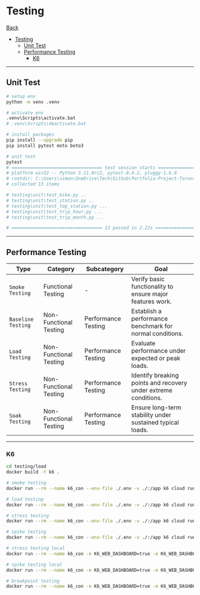 # Testing

[Back](../../README.md)

- [Testing](#testing)
  - [Unit Test](#unit-test)
  - [Performance Testing](#performance-testing)
    - [K6](#k6)

---

## Unit Test

```sh
# setup env
python -m venv .venv

# activate env
.venv\Scripts\activate.bat
# .venv\Scripts\deactivate.bat

# install packages
pip install --upgrade pip
pip install pytest moto boto3

# unit test
pytest
# ================================== test session starts ==================================
# platform win32 -- Python 3.11.0rc2, pytest-8.4.2, pluggy-1.6.0
# rootdir: C:\Users\simon\OneDrive\Tech\Github\Portfolio-Project-Toronto-Shared-Bike-Infra-Repo
# collected 13 items

# testing\unit\test_bike.py ..                                                       [ 15%]
# testing\unit\test_station.py ..                                                    [ 30%]
# testing\unit\test_top_station.py ...                                               [ 53%]
# testing\unit\test_trip_hour.py ...                                                 [ 76%]
# testing\unit\test_trip_month.py ...                                                [100%]

# ================================== 13 passed in 2.22s ===================================
```

---

## Performance Testing

| Type               | Category               | Subcategory         | Goal                                                            |
| ------------------ | ---------------------- | ------------------- | --------------------------------------------------------------- |
| `Smoke Testing`    | Functional Testing     | -                   | Verify basic functionality to ensure major features work.       |
| `Baseline Testing` | Non-Functional Testing | Performance Testing | Establish a performance benchmark for normal conditions.        |
| `Load Testing`     | Non-Functional Testing | Performance Testing | Evaluate performance under expected or peak loads.              |
| `Stress Testing`   | Non-Functional Testing | Performance Testing | Identify breaking points and recovery under extreme conditions. |
| `Soak Testing`     | Non-Functional Testing | Performance Testing | Ensure long-term stability under sustained typical loads.       |

---

### K6

```sh
cd testing/load
docker build -t k6 .

# smoke testing
docker run --rm --name k6_con --env-file ./.env -v ./:/app k6 cloud run --include-system-env-vars=true cloud_smoke.js

# load testing
docker run --rm --name k6_con --env-file ./.env -v ./:/app k6 cloud run --include-system-env-vars=true cloud_load.js

# stress testing
docker run --rm --name k6_con --env-file ./.env -v ./:/app k6 cloud run --include-system-env-vars=true cloud_stress.js

# spike testing
docker run --rm --name k6_con --env-file ./.env -v ./:/app k6 cloud run --include-system-env-vars=true cloud_spike.js

# stress testing local
docker run --rm --name k6_con -e K6_WEB_DASHBOARD=true -e K6_WEB_DASHBOARD_EXPORT=stress.html -v ./:/app k6 run local_stress.js

# spike testing local
docker run --rm --name k6_con -e K6_WEB_DASHBOARD=true -e K6_WEB_DASHBOARD_EXPORT=spike.html -v ./:/app k6 run local_spike.js

# breakpoint testing
docker run --rm --name k6_con -e K6_WEB_DASHBOARD=true -e K6_WEB_DASHBOARD_EXPORT=breakpoint.html -v ./:/app k6 run local_breakpoint.js
```
